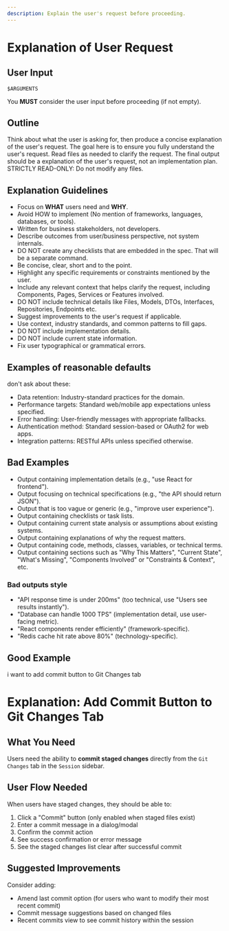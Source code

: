 ```yaml
---
description: Explain the user's request before proceeding.
---
```


# Explanation of User Request

## User Input

```text
$ARGUMENTS
```

You **MUST** consider the user input before proceeding (if not empty).

## Outline

Think about what the user is asking for, then produce a concise explanation of the user's request.
The goal here is to ensure you fully understand the user's request.
Read files as needed to clarify the request.
The final output should be a explanation of the user's request, not an implementation plan.
STRICTLY READ-ONLY: Do not modify any files.

## Explanation Guidelines

- Focus on **WHAT** users need and **WHY**.
- Avoid HOW to implement (No mention of frameworks, languages, databases, or tools).
- Written for business stakeholders, not developers.
- Describe outcomes from user/business perspective, not system internals.
- DO NOT create any checklists that are embedded in the spec. That will be a separate command.
- Be concise, clear, short and to the point.
- Highlight any specific requirements or constraints mentioned by the user.
- Include any relevant context that helps clarify the request, including Components, Pages, Services or Features involved.
- DO NOT include technical details like Files, Models, DTOs, Interfaces, Repositories, Endpoints etc.
- Suggest improvements to the user's request if applicable.
- Use context, industry standards, and common patterns to fill gaps.
- DO NOT include implementation details.
- DO NOT include current state information.
- Fix user typographical or grammatical errors.

## Examples of reasonable defaults

don't ask about these:

- Data retention: Industry-standard practices for the domain.
- Performance targets: Standard web/mobile app expectations unless specified.
- Error handling: User-friendly messages with appropriate fallbacks.
- Authentication method: Standard session-based or OAuth2 for web apps.
- Integration patterns: RESTful APIs unless specified otherwise.

## Bad Examples

- Output containing implementation details (e.g., "use React for frontend").
- Output focusing on technical specifications (e.g., "the API should return JSON").
- Output that is too vague or generic (e.g., "improve user experience").
- Output containing checklists or task lists.
- Output containing current state analysis or assumptions about existing systems.
- Output containing explanations of why the request matters.
- Output containing code, methods, classes, variables, or technical terms.
- Output containing sections such as "Why This Matters", "Current State", "What's Missing", "Components Involved" or "Constraints & Context", etc.

### Bad outputs style

- "API response time is under 200ms" (too technical, use "Users see results instantly").
- "Database can handle 1000 TPS" (implementation detail, use user-facing metric).
- "React components render efficiently" (framework-specific).
- "Redis cache hit rate above 80%" (technology-specific).

## Good Example

<user-request>
i want to add commit button to Git Changes tab
</user-request>

<output>

# Explanation: Add Commit Button to Git Changes Tab

## What You Need

Users need the ability to **commit staged changes** directly from the `Git Changes` tab in the `Session` sidebar.

## User Flow Needed

When users have staged changes, they should be able to:

1. Click a "Commit" button (only enabled when staged files exist)
2. Enter a commit message in a dialog/modal
3. Confirm the commit action
4. See success confirmation or error message
5. See the staged changes list clear after successful commit

## Suggested Improvements

Consider adding:

- Amend last commit option (for users who want to modify their most recent commit)
- Commit message suggestions based on changed files
- Recent commits view to see commit history within the session

</output>
